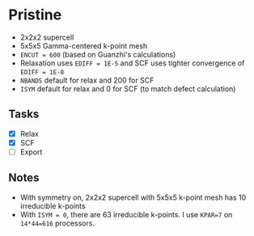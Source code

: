 # Pristine

* 2x2x2 supercell
* 5x5x5 Gamma-centered k-point mesh
* `ENCUT = 600` (based on Guanzhi's calculations)
* Relaxation uses `EDIFF = 1E-5` and SCF uses tighter convergence of `EDIFF = 1E-8`
* `NBANDS` default for relax and 200 for SCF
* `ISYM` default for relax and 0 for SCF (to match defect calculation)

## Tasks

- [x] Relax
- [x] SCF
- [ ] Export

## Notes

* With symmetry on, 2x2x2 supercell with 5x5x5 k-point mesh has 10 irreducible k-points
* With `ISYM = 0`, there are 63 irreducible k-points. I use `KPAR=7` on `14*44=616` processors.

